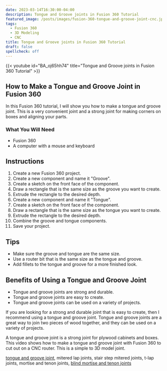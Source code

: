 ```yaml
---
date: 2023-03-14T16:30:00-04:00
description: Tongue and Groove joints in Fusion 360 Tutorial
featured_image: /posts/images/fusion-360-tongue-and-groove-joint-cnc.jpg
tags:
  - Fusion 360
  - 3D Modeling
  - CNC
title: Tongue and Groove joints in Fusion 360 Tutorial
draft: false
spellcheck: off
---
```


{{< youtube id="BA_oj65hh74" title="Tongue and Groove joints in Fusion 360 Tutorial" >}}

## How to Make a Tongue and Groove Joint in Fusion 360

In this Fusion 360 tutorial, I will show you how to make a tongue and groove joint. This is a very convenient joint and a strong joint for making corners on boxes and aligning your parts.

### What You Will Need

- Fusion 360
- A computer with a mouse and keyboard

## Instructions

1. Create a new Fusion 360 project.
2. Create a new component and name it "Groove".
3. Create a sketch on the front face of the component.
4. Draw a rectangle that is the same size as the groove you want to create.
5. Extrude the rectangle to the desired depth.
6. Create a new component and name it "Tongue".
7. Create a sketch on the front face of the component.
8. Draw a rectangle that is the same size as the tongue you want to create.
9. Extrude the rectangle to the desired depth.
10. Combine the groove and tongue components.
11. Save your project.

## Tips

- Make sure the groove and tongue are the same size.
- Use a router bit that is the same size as the tongue and groove.
- Add fillets to the tongue and groove for a more finished look.

## Benefits of Using a Tongue and Groove Joint

- Tongue and groove joints are strong and durable.
- Tongue and groove joints are easy to create.
- Tongue and groove joints can be used on a variety of projects.

If you are looking for a strong and durable joint that is easy to create, then I recommend using a tongue and groove joint. Tongue and groove joints are a great way to join two pieces of wood together, and they can be used on a variety of projects.

A tongue and groove joint is a strong joint for plywood cabinets and boxes. This video shows how to make a tongue and groove joint with Fusion 360 to cut out on a CNC router. This is a simple to 3D model joint.

[tongue and groove joint](https://youtu.be/BA_oj65hh74), mitered lap joints, stair step mitered joints, t-lap joints, mortise and tenon joints, [blind mortise and tenon joints](https://youtu.be/Pr7YYYhvJxY)
